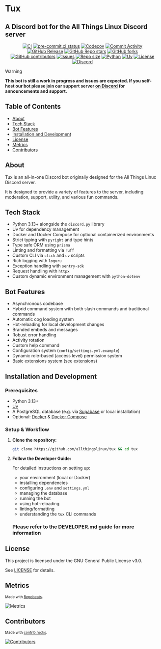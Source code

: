 # Tux

## A Discord bot for the All Things Linux Discord server

<div align="center">
    <p align="center">
        <a href="https://github.com/allthingslinux/tux/actions">
            <img alt="CI" src="https://img.shields.io/github/actions/workflow/status/allthingslinux/tux/ci.yml?branch=main&label=CI"></a>
        <a href="https://results.pre-commit.ci/latest/github/allthingslinux/tux/main">
            <img alt="pre-commit.ci status" src="https://results.pre-commit.ci/badge/github/allthingslinux/tux/main.svg"></a>
        <a href="https://codecov.io/gh/allthingslinux/tux">
            <img alt="Codecov" src="https://codecov.io/gh/allthingslinux/tux/graph/badge.svg?token=R0AUAS996W"></a>
        <a href="https://github.com/allthingslinux/tux/commits/main">
            <img alt="Commit Activity" src="https://img.shields.io/github/commit-activity/m/allthingslinux/tux"></a>
        <a href="https://github.com/allthingslinux/tux/releases">
            <img alt="GitHub Release" src="https://img.shields.io/github/v/release/allthingslinux/tux"></a>
        <a href="https://github.com/allthingslinux/tux/stargazers">
            <img alt="GitHub Repo stars" src="https://img.shields.io/github/stars/allthingslinux/tux"></a>
        <a href="https://github.com/allthingslinux/tux/network/members">
            <img alt="GitHub forks" src="https://img.shields.io/github/forks/allthingslinux/tux"></a>
        <a href="https://github.com/allthingslinux/tux/graphs/contributors">
            <img alt="GitHub contributors" src="https://img.shields.io/github/contributors/allthingslinux/tux"></a>
        <a href="https://github.com/allthingslinux/tux/issues">
            <img alt="Issues" src="https://img.shields.io/github/issues/allthingslinux/tux"></a>
        <a href="https://github.com/allthingslinux/tux">
            <img alt="Repo size" src="https://img.shields.io/github/repo-size/allthingslinux/tux"></a>
        <a href="https://python.org">
            <img alt="Python" src="https://img.shields.io/badge/python-3.13+-blue.svg"></a>
        <a href="https://docs.astral.sh/uv">
            <img alt="Uv" src="https://img.shields.io/endpoint?url=https://raw.githubusercontent.com/astral-sh/uv/main/assets/badge/v0.json"></a>
        <a href="https://github.com/allthingslinux/tux/blob/main/LICENSE">
            <img alt="License" src="https://img.shields.io/github/license/allthingslinux/tux"></a>
        <a href="https://discord.gg/linux">
            <img alt="Discord" src="https://img.shields.io/discord/1172245377395728464?logo=discord"></a>
    </p>
</div>

> [!WARNING]
**This bot is still a work in progress and issues are expected. If you self-host our bot please join our support server [on Discord](https://discord.gg/gpmSjcjQxg) for announcements and support.**

## Table of Contents

- [About](#about)
- [Tech Stack](#tech-stack)
- [Bot Features](#bot-features)
- [Installation and Development](#installation-and-development)
- [License](#license)
- [Metrics](#metrics)
- [Contributors](#contributors)

## About

Tux is an all-in-one Discord bot originally designed for the All Things Linux Discord server.

It is designed to provide a variety of features to the server, including moderation, support, utility, and various fun commands.

## Tech Stack

- Python 3.13+ alongside the `discord.py` library
- Uv for dependency management
- Docker and Docker Compose for optional containerized environments
- Strict typing with `pyright` and type hints
- Type safe ORM using `prisma`
- Linting and formatting via `ruff`
- Custom CLI via `click` and `uv` scripts
- Rich logging with `loguru`
- Exception handling with `sentry-sdk`
- Request handling with `httpx`
- Custom dynamic environment management with `python-dotenv`

## Bot Features

- Asynchronous codebase
- Hybrid command system with both slash commands and traditional commands
- Automatic cog loading system
- Hot-reloading for local development changes
- Branded embeds and messages
- Robust error handling
- Activity rotation
- Custom help command
- Configuration system (`config/settings.yml.example`)
- Dynamic role-based (access level) permission system
- Basic extensions system (see [extensions](src/tux/extensions/README.md))

## Installation and Development

### Prerequisites

- Python 3.13+
- [Uv](https://docs.astral.sh/uv/)
- A PostgreSQL database (e.g. via [Supabase](https://supabase.io/) or local installation)
- Optional: [Docker](https://docs.docker.com/get-docker/) & [Docker Compose](https://docs.docker.com/compose/install/)

### Setup & Workflow

1. **Clone the repository:**

    ```bash
    git clone https://github.com/allthingslinux/tux && cd tux
    ```

2. **Follow the Developer Guide:**

    For detailed instructions on setting up:
    - your environment (local or Docker)
    - installing dependencies
    - configuring `.env` and `settings.yml`
    - managing the database
    - running the bot
    - using hot-reloading
    - linting/formatting
    - understanding the `tux` CLI commands

   ### Please refer to the **[DEVELOPER.md](DEVELOPER.md)** guide for more information

## License

This project is licensed under the GNU General Public License v3.0.

See [LICENSE](LICENSE) for details.

## Metrics

<sub>Made with [Repobeats](https://repobeats.axiom.co).</sub>

![Metrics](https://repobeats.axiom.co/api/embed/b988ba04401b7c68edf9def00f5132cd2a7f3735.svg)

## Contributors

<sub>Made with [contrib.rocks](https://contrib.rocks).</sub>

[![Contributors](https://contrib.rocks/image?repo=allthingslinux/tux)](https://github.com/allthingslinux/tux/graphs/contributors)
